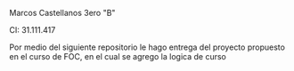 Marcos Castellanos 3ero "B"

CI: 31.111.417

Por medio del siguiente repositorio le hago entrega del proyecto propuesto en el curso de FOC, en el cual se agrego la logica de curso 
